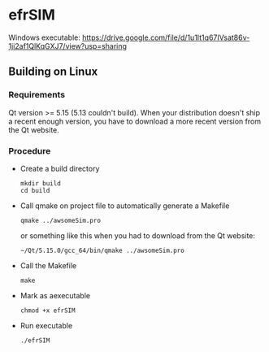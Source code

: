 # efrSIM

Windows executable: https://drive.google.com/file/d/1u1It1q67IVsat86v-1ji2af1QlKqGXJ7/view?usp=sharing

## Building on Linux

### Requirements
Qt version >= 5.15 (5.13 couldn't build). When your distribution doesn't ship a recent enough version, you have to download a more recent version from the Qt website.

### Procedure

* Create a build directory

	```mkdir build```  
	```cd build```

* Call qmake on project file to automatically generate a Makefile

	```qmake ../awsomeSim.pro```

    or something like this when you had to download from the Qt website:

	```~/Qt/5.15.0/gcc_64/bin/qmake ../awsomeSim.pro```

* Call the Makefile

	```make```

* Mark as aexecutable

	```chmod +x efrSIM```

* Run executable

	```./efrSIM```
